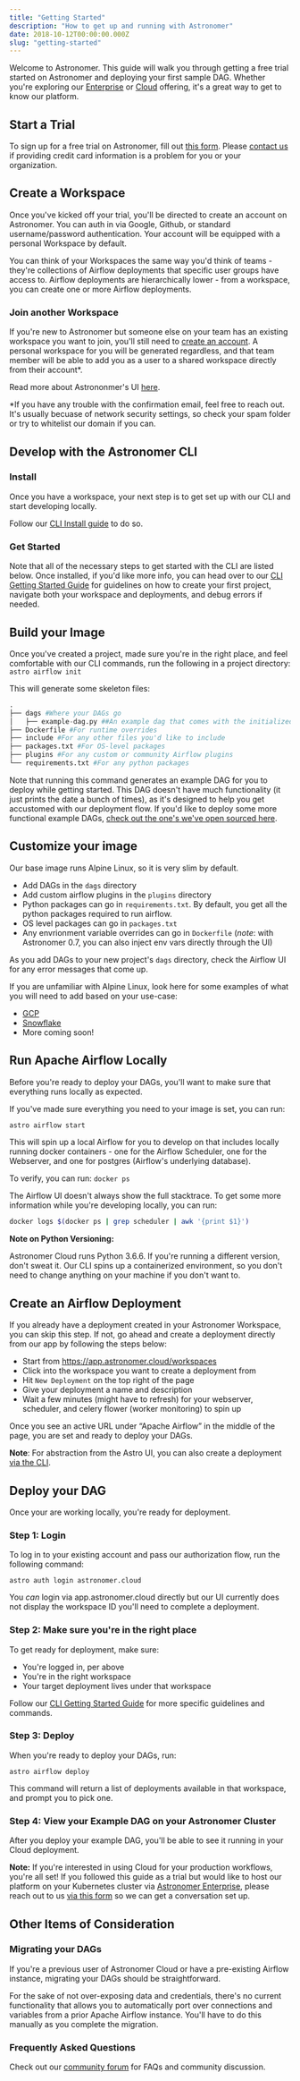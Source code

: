 ```yaml
---
title: "Getting Started"
description: "How to get up and running with Astronomer"
date: 2018-10-12T00:00:00.000Z
slug: "getting-started"
---
```


Welcome to Astronomer. This guide will walk you through getting a free trial started on Astronomer and deploying your first sample DAG. Whether you're exploring our [Enterprise](https://astronomer.io/enterprise) or [Cloud](https://astronomer.io/cloud) offering, it's a great way to get to know our platform.


## Start a Trial

To sign up for a free trial on Astronomer, fill out [this form]((https://trial.astronomer.io)). Please [contact us](https://astronomer.io/contact) if providing credit card information is a problem for you or your organization.


## Create a Workspace

Once you've kicked off your trial, you'll be directed to create an account on Astronomer. You can auth in via Google, Github, or standard username/password authentication. Your account will be equipped with a personal Workspace by default.

You can think of your Workspaces the same way you'd think of teams - they're collections of Airflow deployments that specific user groups have access to.  Airflow deployments are hierarchically lower - from a workspace, you can create one or more Airflow deployments.

### Join another Workspace

If you're new to Astronomer but someone else on your team has an existing workspace you want to join, you'll still need to [create an account](https://app.astronomer.cloud/signup). A personal workspace for you will be generated regardless, and that team member will be able to add you as a user to a shared workspace directly from their account*.

Read more about Astrononmer's UI [here](https://www.astronomer.io/docs/airflow-deployments/).

*If you have any trouble with the confirmation email, feel free to reach out. It's usually becuase of network security settings, so check your spam folder or try to whitelist our domain if you can.

## Develop with the Astronomer CLI

### Install

Once you have a workspace, your next step is to get set up with our CLI and start developing locally.

Follow our [CLI Install guide](https://www.astronomer.io/docs/cli-installation/) to do so.

### Get Started

Note that all of the necessary steps to get started with the CLI are listed below. Once installed, if you'd like more info, you can head over to our [CLI Getting Started Guide](https://astronomer.io/docs/cli-getting-started) for guidelines on how to create your first project, navigate both your workspace and deployments, and debug errors if needed.

## Build your Image

Once you've created a project, made sure you're in the right place, and feel comfortable with our CLI commands, run the following in a project directory: `astro airflow init`

This will generate some skeleton files:

```py
.
├── dags #Where your DAGs go
│   ├── example-dag.py ##An example dag that comes with the initialized project.
├── Dockerfile #For runtime overrides
├── include #For any other files you'd like to include
├── packages.txt #For OS-level packages
├── plugins #For any custom or community Airflow plugins
└── requirements.txt #For any python packages
```

Note that running this command generates an example DAG for you to deploy while getting started. This DAG doesn't have much functionality (it just prints the date a bunch of times), as it's designed to help you get accustomed with our deployment flow. If you'd like to deploy some more functional example DAGs, [check out the one's we've open sourced here](https://github.com/airflow-plugins/example-dags).

## Customize your image

Our base image runs Alpine Linux, so it is very slim by default.

- Add DAGs in the `dags` directory
- Add custom airflow plugins in the `plugins` directory
- Python packages can go in `requirements.txt`. By default, you get all the python packages required to run airflow.
- OS level packages  can go in `packages.txt`
- Any envrionment variable overrides can go in `Dockerfile` (_note_: with Astronomer 0.7, you can also inject env vars directly through the UI)

As you add DAGs to your new project's `dags` directory, check the Airflow UI for any error messages that come up.

If you are unfamiliar with Alpine Linux, look here for some examples of what
you will need to add based on your use-case:

- [GCP](https://github.com/astronomer/airflow-guides/tree/master/example_code/gcp/example_code)
- [Snowflake](https://github.com/astronomer/airflow-guides/tree/master/example_code/snowflake/example_code)
- More coming soon!

## Run Apache Airflow Locally

Before you're ready to deploy your DAGs, you'll want to make sure that everything runs locally as expected.

If you've made sure everything you need to your image is set, you can run:

```bash
astro airflow start
```

This will spin up a local Airflow for you to develop on that includes locally running docker containers - one for the Airflow Scheduler, one for the Webserver, and one for postgres (Airflow's underlying database).

To verify, you can run: `docker ps`

The Airflow UI doesn't always show the full stacktrace. To get some more information while you're developing locally, you can run:

```bash
docker logs $(docker ps | grep scheduler | awk '{print $1}')
```

**Note on Python Versioning:**

Astronomer Cloud runs Python 3.6.6. If you're running a different version, don't sweat it. Our CLI spins up a containerized environment, so you don't need to change anything on your machine if you don't want to.

## Create an Airflow Deployment

If you already have a deployment created in your Astronomer Workspace, you can skip this step. If not, go ahead and create a deployment directly from our app by following the steps below:

- Start from https://app.astronomer.cloud/workspaces
- Click into the workspace you want to create a deployment from
- Hit `New Deployment` on the top right of the page
- Give your deployment a name and description
- Wait a few minutes (might have to refresh) for your webserver, scheduler, and celery flower (worker monitoring) to spin up

Once you see an active URL under “Apache Airflow” in the middle of the page, you are set and ready to deploy your DAGs.

**Note**: For abstraction from the Astro UI, you can also create a deployment [via the CLI](https://www.astronomer.io/docs/cli-getting-started/).

## Deploy your DAG

Once your are working locally, you're ready for deployment.

### Step 1: Login

To log in to your existing account and pass our authorization flow, run the following command:

```
astro auth login astronomer.cloud
```

You _can_ login via app.astronomer.cloud directly but our UI currently does not display the workspace ID you'll need to complete a deployment.

### Step 2: Make sure you're in the right place

To get ready for deployment, make sure:

- You're logged in, per above
- You're in the right workspace
- Your target deployment lives under that workspace

Follow our [CLI Getting Started Guide](https://www.astronomer.io/docs/cli-getting-started/) for more specific guidelines and commands.

### Step 3: Deploy

When you're ready to deploy your DAGs, run:

  `astro airflow deploy`

This command will return a list of deployments available in that workspace, and prompt you to pick one.

### Step 4: View your Example DAG on your Astronomer Cluster

After you deploy your example DAG, you'll be able to see it running in your Cloud deployment.

**Note:** If you're interested in using Cloud for your production workflows, you're all set! If you followed this guide as a trial but would like to host our platform on your Kubernetes cluster via [Astronomer Enterprise](https://astronomer.io/enterprise), please reach out to us [via this form](https://www.astronomer.io/#request) so we can get a conversation set up.

## Other Items of Consideration

### Migrating your DAGs

If you're a previous user of Astronomer Cloud or have a pre-existing Airflow instance, migrating your DAGs should be straightforward.

For the sake of not over-exposing data and credentials, there's no current functionality that allows you to automatically port over connections and variables from a prior Apache Airflow instance. You'll have to do this manually as you complete the migration.

### Frequently Asked Questions

Check out our [community forum](https://forum.astronomer.io) for FAQs and community discussion.

